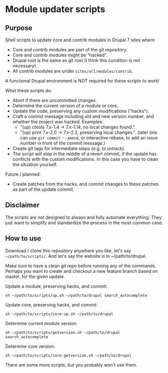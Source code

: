 # Module updater scripts

## Purpose

Shell scripts to update core and contrib modules in Drupal 7 sites where
- Core and contrib modules are part of the git repository.
- Core and contrib modules might be "hacked".
- Drupal root is the same as git root (I think this condition is not necessary).
- All contrib modules are under `sites/all/modules/contrib`.

A functional Drupal environment is NOT required for these scripts to work!

What these scripts do:
- Abort if there are uncommitted changes.
- Determine the current version of a module or core.
- Update the code, preserving any custom modifications ("hacks").
- Craft a commit message including old and new version number, and whether the project was hacked.
  Examples:
  - "(up) ctools 7.x-1.4 -> 7.x-1.14, no local changes found.".
  - "(up) print 7.x-2.0 -> 7.x-2.2, preserving local changes.".
  (later one can use `git commit --amend`, or interactive rebase, to add an issue number in front of the commit message.)
- Create git tags for intermediate steps (e.g. to unhack).
- The script will stop in the middle of a revert commit, if the update has conflicts with the custom modifications. In this case you have to clean the situation yourself.

Future / planned:
- Create patches from the hacks, and commit changes to these patches as part of the update commit.

## Disclaimer

The scripts are not designed to always and fully automate everything. They just want to simplify and standardize the process in the most common case.

## How to use

Download / clone this repository anywhere you like, let's say `~/path/to/scripts/`.
And let's say the website is in ~/path/to/drupal.

Make sure to have a clean git repo before running any of the commands.
Perhaps you want to create and checkout a new feature branch based on master, for the given update.

Update a module, preserving hacks, and commit:

    sh ~/path/to/scripts/up.sh ~/path/to/drupal search_autocomplete

Update core, preserving hacks, and commit:

    sh ~/path/to/scripts/core-up.sh ~/path/to/drupal

Determine current module version:

    sh ~/path/to/scripts/getversion.sh ~/path/to/drupal search_autocomplete

Determine core version:

    sh ~/path/to/scripts/core-getversion.sh ~/path/to/drupal


There are some more scripts, but you probably won't use them.

